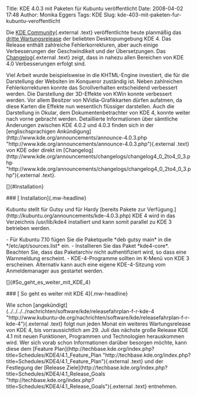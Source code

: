 Title: KDE 4.0.3 mit Paketen für Kubuntu veröffentlicht
Date: 2008-04-02 17:48
Author: Monika Eggers
Tags: KDE
Slug: kde-403-mit-paketen-fur-kubuntu-veroffentlicht

Die [KDE Community](http://www.kde.de/ "http://www.kde.de"){.external
.text} veröffentlichte heute planmäßig das [dritte
Wartungsrelease](http://www.kde.org/announcements/announce-4.0.3.php)
der beliebten Desktopumgebung KDE 4. Das Release enthält zahlreiche
Fehlerkorrekturen, aber auch einige Verbesserungen der Geschwindikeit
und der Übersetzungen. Das
[Changelog](http://www.kde.org/announcements/changelogs/changelog4_0_2to4_0_3.php "http://www.kde.org/announcements/changelogs/changelog4_0_2to4_0_3.php"){.external
.text} zeigt, dass in nahezu allen Bereichen von KDE 4.0 Verbesserungen
erfolgt sind.

</p>
Viel Arbeit wurde beispielsweise in die KHTML-Engine investiert, die für
die Darstellung der Websiten im Konqueror zuständig ist. Neben
zahlreichen Fehlerkorrekturen konnte das Scrollverhalten entscheidend
verbessert werden. Die Darstellung der 3D-Effekte von KWin konnte
verbessert werden. Vor allem Besitzer von NVidia-Grafikkarten dürfen
aufatmen, da diese Karten die Effekte nun wesentlich flüssiger
darstellen. Auch die Darstellung in Okular, dem Dokumentenbetrachter von
KDE 4, konnte weiter nach vorne gebracht werden. Detaillierte
Informationen über sämtliche Änderungen zwischen KDE 4.0.2 und 4.0.3
finden sich in der [englischsprachigen
Ankündigung](http://www.kde.org/announcements/announce-4.0.3.php "http://www.kde.org/announcements/announce-4.0.3.php"){.external
.text} von KDE oder direkt im
[Changelog](http://www.kde.org/announcements/changelogs/changelog4_0_2to4_0_3.php "http://www.kde.org/announcements/changelogs/changelog4_0_2to4_0_3.php"){.external
.text}.

</p>
<!--break--><!--break-->

[]{#Installation}

</p>
### [ Installation]{.mw-headline}

</p>
Kubuntu stellt für Gutsy und für Hardy [bereits Pakete zur
Verfügung.](http://kubuntu.org/announcements/kde-4.0.3.php) KDE 4 wird
in das Verzeichnis /usr/lib/kde4 installiert und kann somit parallel zu
KDE 3 betrieben werden.

</p>
-   Für Kubuntu 7.10 fügen Sie die Paketquelle *deb
    <http://ppa.launchpad.net/kubuntu-members-kde4/ubuntu> gutsy main*
    in die */etc/apt/sources.list* ein.
-   Installieren Sie das Paket *kde4-core*. Beachten Sie, dass das
    Paketarchiv nicht authentifiziert wird, so dass eine Warnmeldung
    erscheint.
-   KDE-4-Programme sollten im K-Menü von KDE 3 erscheinen. Alternativ
    kann auch eine eigene KDE-4-Sitzung vom Anmeldemanager aus gestartet
    werden.

</p>
[]{#So_geht_es_weiter_mit_KDE_4}

</p>
### [ So geht es weiter mit KDE 4]{.mw-headline}

</p>
Wie schon
[angekündigt](../../../../nachrichten/software/kde/releasefahrplan-f-r-kde-4 "http://www.kubuntu-de.org/nachrichten/software/kde/releasefahrplan-f-r-kde-4"){.external
.text} folgt nun jeden Monat ein weiteres Wartungsrelease von KDE 4, bis
vorraussichtlich am 29. Juli das nächste große Release KDE 4.1 mit neuen
Funktionen, Programmen und Technologien herauskommen wird. Wer sich
vorab schon Informationen darüber besorgen möchte, kann diese dem
[Feature
Plan](http://techbase.kde.org/index.php?title=Schedules/KDE4/4.1_Feature_Plan "http://techbase.kde.org/index.php?title=Schedules/KDE4/4.1_Feature_Plan"){.external
.text} und der Festlegung der [Release
Ziele](http://techbase.kde.org/index.php?title=Schedules/KDE4/4.1_Release_Goals "http://techbase.kde.org/index.php?title=Schedules/KDE4/4.1_Release_Goals"){.external
.text} entnehmen.

</p>


